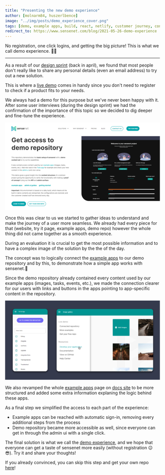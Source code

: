 ```yaml
---
title: "Presenting the new demo experience"
author: [molnarm84, huszerlbence]
image: "../img/posts/demo_experience_cover.png"
tags: [demo, example apps, build, react, netlify, customer journey, content management]
redirect_to: https://www.sensenet.com/blog/2021-05-26-demo-experience
---
```


No registration, one click logins, and getting the big picture! This is what we call demo experience. 🦄🌈

---

As a result of our [design sprint](https://www.sensenet.com/blog/2021-03-24-sncom-design-sprint) (back in april), we found that most people don't really like to share any personal details (even an email address) to try out a new solution.

This is where a [live demo](https://www.sensenet.com/tryit) comes in handy since you don't need to register to check if a product fits to your needs.

We always had a demo for this purpose but we've never been happy with it. After some user interviews (during the design sprint) we had the confirmation of the importance of this topic so we decided to dig deeper and fine-tune the experience. 

<p align="center">
<img src="/img/posts/tryit_page.png" alt="try it page">
</p>

Once this was clear to us we started to gather ideas to understand and make the journey of a user more seamless. We already had every piece for that (website, try it page, example apps, demo repo) however the whole thing did not came together as a smooth experience.

During an evaluation it is crucial to get the most possible information and to have a complex image of the solution by the the of the day.

The concept was to logically connect the [example apps](https://docs.sensenet.com/example-apps) to our demo repository and by this, to demonstrate how a simple app works with sensenet.🤔

Since the demo repository already contained every content used by our example apps (images, tasks, events, etc.), we made the connection clearer for our users with links and buttons in the apps pointing to app-specific content in the repository.

<p align="center">
<img src="/img/posts/linksNbuttons_exampleapp.png" alt="example app link and button">
</p>

We also revamped the whole [example apps](https://docs.sensenet.com/example-apps) page on [docs site](https://docs.sensenet.com/) to be more structured and added some extra information explaning the logic behind these apps.

As a final step we simplified the access to each part of the experience:
- Example apps can be reached with automatic sign-in, removing every additional steps from the process
- Demo repository became more accessible as well, since everyone can get in through the admin ui with a single click.

The final solution is what we call the [demo experience](https://www.sensenet.com/tryit), and we hope that everyone can get a taste of sensenet more easily (without registration 😉😎). Try it and share your thoughts!

If you already convinced, you can skip this step and get your own repo [here](https://profile.sensenet.com/?redirectToLogin)!
